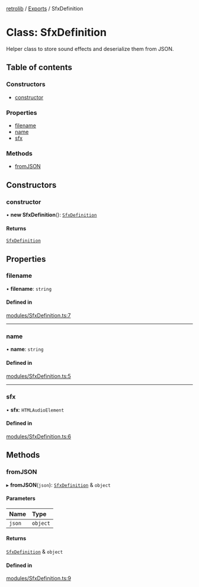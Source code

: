 [retrolib](../README.md) / [Exports](../modules.md) / SfxDefinition

# Class: SfxDefinition

Helper class to store sound effects and deserialize them from JSON.

## Table of contents

### Constructors

- [constructor](SfxDefinition.md#constructor)

### Properties

- [filename](SfxDefinition.md#filename)
- [name](SfxDefinition.md#name)
- [sfx](SfxDefinition.md#sfx)

### Methods

- [fromJSON](SfxDefinition.md#fromjson)

## Constructors

### constructor

• **new SfxDefinition**(): [`SfxDefinition`](SfxDefinition.md)

#### Returns

[`SfxDefinition`](SfxDefinition.md)

## Properties

### filename

• **filename**: `string`

#### Defined in

[modules/SfxDefinition.ts:7](https://github.com/philbgarner/retrolib/blob/5cc28cc/src/modules/SfxDefinition.ts#L7)

___

### name

• **name**: `string`

#### Defined in

[modules/SfxDefinition.ts:5](https://github.com/philbgarner/retrolib/blob/5cc28cc/src/modules/SfxDefinition.ts#L5)

___

### sfx

• **sfx**: `HTMLAudioElement`

#### Defined in

[modules/SfxDefinition.ts:6](https://github.com/philbgarner/retrolib/blob/5cc28cc/src/modules/SfxDefinition.ts#L6)

## Methods

### fromJSON

▸ **fromJSON**(`json`): [`SfxDefinition`](SfxDefinition.md) & `object`

#### Parameters

| Name | Type |
| :------ | :------ |
| `json` | `object` |

#### Returns

[`SfxDefinition`](SfxDefinition.md) & `object`

#### Defined in

[modules/SfxDefinition.ts:9](https://github.com/philbgarner/retrolib/blob/5cc28cc/src/modules/SfxDefinition.ts#L9)
